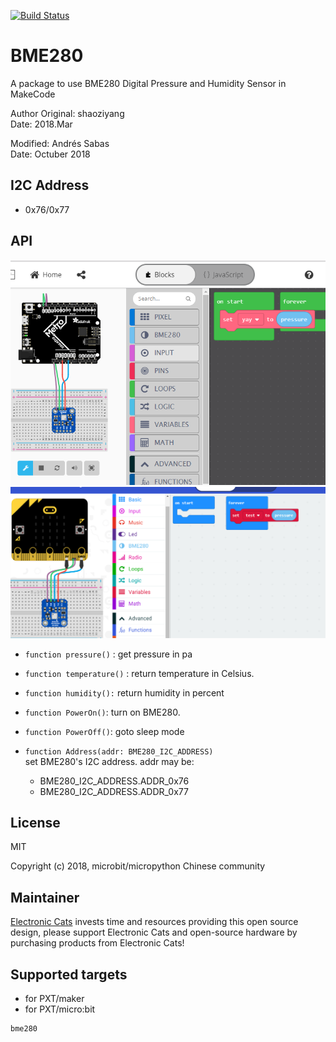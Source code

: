 [![Build Status](https://travis-ci.org/ElectronicCats/pxt-bme280.svg?branch=master)](https://travis-ci.org/ElectronicCats/pxt-bme280) 

# BME280

A package to use BME280 Digital Pressure and Humidity Sensor in MakeCode  

Author Original: shaoziyang  
Date:   2018.Mar  

Modified: Andrés Sabas  
Date:   Octuber 2018 

## I2C Address  

- 0x76/0x77  

## API
![](https://github.com/ElectronicCats/pxt-bme280/raw/master/example_maker.png)
![](https://github.com/ElectronicCats/pxt-bme280/raw/master/example_microbit.png)

- `function pressure()` : get pressure in pa  

- `function temperature()` : return temperature in Celsius.

- `function humidity():` return humidity in percent

- `function PowerOn()`: turn on BME280.

- `function PowerOff()`: goto sleep mode  

- `function Address(addr: BME280_I2C_ADDRESS)`  
set BME280's I2C address. addr may be:  
  - BME280_I2C_ADDRESS.ADDR_0x76
  - BME280_I2C_ADDRESS.ADDR_0x77

## License

MIT

Copyright (c) 2018, microbit/micropython Chinese community  

## Maintainer

[Electronic Cats](https://github.com/ElectronicCats) invests time and resources providing this open source design, please support Electronic Cats and open-source hardware by purchasing products from Electronic Cats!

## Supported targets

* for PXT/maker
* for PXT/micro:bit

```package
bme280
```
